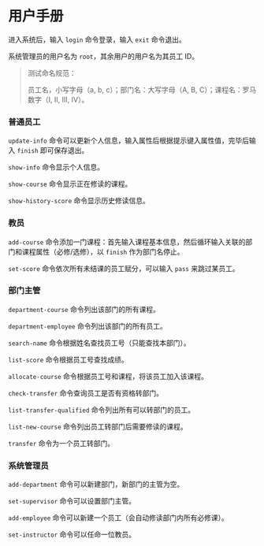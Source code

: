 # 用户手册

进入系统后，输入 `login` 命令登录，输入 `exit` 命令退出。

系统管理员的用户名为 `root`，其余用户的用户名为其员工 ID。

> 测试命名规范：
>
> 员工名，小写字母（a, b, c）；部门名：大写字母（A, B, C）；课程名：罗马数字（I, II, III, IV）。

### 普通员工

`update-info` 命令可以更新个人信息，输入属性后根据提示键入属性值，完毕后输入 `finish` 即可保存退出。

`show-info` 命令显示个人信息。

`show-course` 命令显示正在修读的课程。

`show-history-score` 命令显示历史修读信息。

### 教员

`add-course` 命令添加一门课程：首先输入课程基本信息，然后循环输入关联的部门和课程属性（必修/选修），以 `finish` 作为部门名停止。

`set-score` 命令依次所有未结课的员工赋分，可以输入 `pass` 来跳过某员工。

### 部门主管

`department-course` 命令列出该部门的所有课程。

`department-employee` 命令列出该部门的所有员工。

`search-name` 命令根据姓名查找员工号（只能查找本部门）。

`list-score` 命令根据员工号查找成绩。

`allocate-course` 命令根据员工号和课程，将该员工加入该课程。

`check-transfer` 命令查询员工是否有资格转部门。

`list-transfer-qualified` 命令列出所有可以转部门的员工。

`list-new-course` 命令列出员工转部门后需要修读的课程。

`transfer` 命令为一个员工转部门。

### 系统管理员

`add-department` 命令可以新建部门，新部门的主管为空。

`set-supervisor` 命令可以设置部门主管。

`add-employee` 命令可以新建一个员工（会自动修读部门内所有必修课）。

`set-instructor` 命令可以任命一位教员。